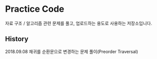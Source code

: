 # Practice Code

자료 구조 / 알고리즘 관련 문제를 풀고, 업로드하는 용도로 사용하는 저장소입니다.

## History

2018.09.08 재귀를 순환문으로 변경하는 문제 풀이(Preorder Traversal)